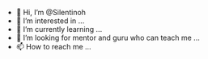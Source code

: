 - 👋 Hi, I’m @Silentinoh
- 👀 I’m interested in ...
- 🌱 I’m currently learning ...
- 💞️ I’m looking for mentor and guru who can teach me ...
- 📫 How to reach me ...

<!---
Silentinoh/Silentinoh is a ✨ special ✨ repository because its `README.md` (this file) appears on your GitHub profile.
You can click the Preview link to take a look at your changes.
--->
